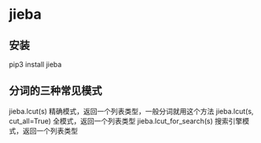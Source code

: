 jieba
======
安装
----
pip3 install jieba

分词的三种常见模式
---------------
jieba.lcut(s) 精确模式，返回一个列表类型，一般分词就用这个方法 
jieba.lcut(s, cut_all=True) 全模式，返回一个列表类型 
jieba.lcut_for_search(s) 搜索引擎模式，返回一个列表类型 
